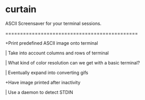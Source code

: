 # curtain
ASCII Screensaver for your terminal sessions.

=============================================

+Print predefined ASCII image onto terminal

|     Take into account columns and rows of terminal
  
|     What kind of color resolution can we get with a basic terminal?
  
|     Eventually expand into converting gifs 
  
+Have image printed after inactivity

|     Use a daemon to detect STDIN
  
